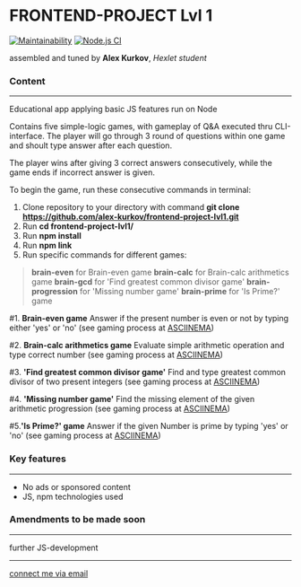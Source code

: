 # **FRONTEND-PROJECT Lvl 1**

[![Maintainability](https://api.codeclimate.com/v1/badges/85854609ef666849c490/maintainability)](https://codeclimate.com/github/alex-kurkov/frontend-project-lvl1/maintainability)
[![Node.js CI](https://github.com/alex-kurkov/frontend-project-lvl1/workflows/Node.js%20CI/badge.svg)](https://github.com/alex-kurkov/frontend-project-lvl1/actions)

assembled and tuned by **Alex Kurkov**,
_Hexlet student_

### **Content**
---------------------

Educational app applying basic JS features run on Node

Contains five simple-logic games, with gameplay of Q&A executed thru CLI-interface.
The player will go through 3 round of questions within one game and shoult type answer after each question.

The player wins after giving 3 correct answers consecutively, while the game ends if incorrect answer is given.

To begin the game, run these consecutive commands in terminal:
1. Clone repository to your directory with command    **git clone https://github.com/alex-kurkov/frontend-project-lvl1.git**
2. Run       **cd frontend-project-lvl1/**
3. Run       **npm install**
4. Run       **npm link**
5. Run  specific commands for different games:
> **brain-even** for Brain-even game
> **brain-calc** for Brain-calc arithmetics game
> **brain-gcd** for 'Find greatest common divisor game'
> **brain-progression** for 'Missing number game'
> **brain-prime** for 'Is Prime?' game

#1. **Brain-even game**
Answer if the present number is even or not by typing either 'yes' or 'no'
(see gaming process at [ASCIINEMA](https://asciinema.org/a/sKIRnD0nmO0w6rZO6oV8mwfcS))

#2. **Brain-calc arithmetics game**
Evaluate simple arithmetic operation and type correct number
(see gaming process at [ASCIINEMA](https://asciinema.org/a/GL2o1epf6ZAM7eT8TM3Pqtzuh))

#3. **'Find greatest common divisor game'**
Find and type greatest common divisor of two present integers
(see gaming process at [ASCIINEMA](https://asciinema.org/a/qxRgVpbSoSfWauzrzpAUh1hLh))

#4. **'Missing number game'**
Find the missing element of the given arithmetic progression
(see gaming process at [ASCIINEMA](https://asciinema.org/a/EB3OQ9HDrlirvao5hlFgr46ck))

#5.**'Is Prime?' game**
Answer if the given Number is prime by typing 'yes' or 'no'
(see gaming process at [ASCIINEMA](https://asciinema.org/a/VUKaEm1fORDQ4olccZPKOEWWU))


### **Key features**
---------------------
* No ads or sponsored content
* JS, npm technologies used


### **Amendments to be made soon**
----------------------------------

further JS-development

--------
[connect me via email](mailto:alexkourkov@yandex.ru "Email")
